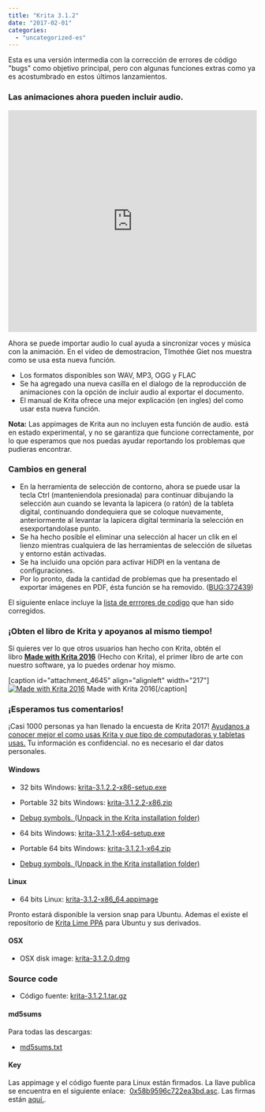 ```yaml
---
title: "Krita 3.1.2"
date: "2017-02-01"
categories: 
  - "uncategorized-es"
---
```


Esta es una versión intermedia con la corrección de errores de código "bugs" como objetivo principal, pero con algunas funciones extras como ya es acostumbrado en estos últimos lanzamientos.

### Las animaciones ahora pueden incluir audio.

<iframe src="https://www.youtube.com/embed/s08oHOjxo84" width="100%" height="450" frameborder="0" allowfullscreen="allowfullscreen"></iframe>

Ahora se puede importar audio lo cual ayuda a sincronizar voces y música con la animación. En el video de demostracion, TImothée Giet nos muestra como se usa esta nueva función.

- Los formatos disponibles son WAV, MP3, OGG y FLAC
- Se ha agregado una nueva casilla en el dialogo de la reproducción de animaciones con la opción de incluir audio al exportar el documento.
- El manual de Krita ofrece una mejor explicación (en ingles) del como usar esta nueva función.

**Nota:** Las appimages de Krita aun no incluyen esta función de audio. está en estado experimental, y no se garantiza que funcione correctamente, por lo que esperamos que nos puedas ayudar reportando los problemas que pudieras encontrar.

### Cambios en general

- En la herramienta de selección de contorno, ahora se puede usar la tecla Ctrl (manteniendola presionada) para continuar dibujando la selección aun cuando se levanta la lapicera (o ratón) de la tableta digital, continuando dondequiera que se coloque nuevamente, anteriormente al levantar la lapicera digital terminaría la selección en esexportandolase punto.
- Se ha hecho posible el eliminar una selección al hacer un clik en el lienzo mientras cualquiera de las herramientas de selección de siluetas y entorno están activadas.
- Se ha incluido una opción para activar HiDPI en la ventana de configuraciones.
- Por lo pronto, dada la cantidad de problemas que ha presentado el exportar imágenes en PDF, ésta función se ha removido. ([BUG:372439](https://bugs.kde.org/show_bug.cgi?id=372439))

El siguiente enlace incluye la [lista de errrores de codigo](https://krita.org/es/krita-3-1-2/) que han sido corregidos.

### ¡Obten el libro de Krita y apoyanos al mismo tiempo!

Si quieres ver lo que otros usuarios han hecho con Krita, obtén el libro [**Made with Krita 2016**](https://krita.org/en/item/made-with-krita-2016-the-krita-artbook/) (Hecho con Krita), el primer libro de arte con nuestro software, ya lo puedes ordenar hoy mismo.

\[caption id="attachment\_4645" align="alignleft" width="217"\][![Made with Krita 2016](/images/posts/2017/cover_small-217x300.png)](https://krita.org/wp-content/uploads/2016/12/cover_small.png) Made with Krita 2016\[/caption\]

### ¡Esperamos tus comentarios!

¡Casi 1000 personas ya han llenado la encuesta de Krita 2017! [Ayudanos a conocer mejor el como usas Krita y que tipo de computadoras y tabletas usas.](https://goo.gl/forms/cEeNopmGcMR4y3xD2) Tu información es confidencial. no es necesario el dar datos personales.

#### Windows

- 32 bits Windows: [krita-3.1.2.2-x86-setup.exe](http://download.kde.org/stable/krita/3.1.2/krita-3.1.2.2-x86-setup.exe)
- Portable 32 bits Windows: [krita-3.1.2.2-x86.zip](http://download.kde.org/stable/krita/3.1.2/krita-3.1.2.2-x86.zip)
- [Debug symbols. (Unpack in the Krita installation folder)](http://download.kde.org/stable/krita/3.1.2/krita-3.1.2.2-x86-dbg.zip)

- 64 bits Windows: [krita-3.1.2.1-x64-setup.exe](http://download.kde.org/stable/krita/3.1.2/krita-3.1.2.1-x64-setup.exe)
- Portable 64 bits Windows: [krita-3.1.2.1-x64.zip](http://download.kde.org/stable/krita/3.1.2/krita-3.1.2.1-x64.zip)
- [Debug symbols. (Unpack in the Krita installation folder)](http://download.kde.org/stable/krita/3.1.2/krita-3.1.2.1-x64-dbg.zip)

#### Linux

- 64 bits Linux: [krita-3.1.2-x86\_64.appimage](http://download.kde.org/stable/krita/3.1.2/krita-3.1.2-x86_64.appimage)

Pronto estará disponible la version snap para Ubuntu. Ademas el existe el repositorio de [Krita Lime PPA](https://launchpad.net/~kritalime/+archive/ubuntu/ppa) para Ubuntu y sus derivados.

#### OSX

- OSX disk image: [krita-3.1.2.0.dmg](http://download.kde.org/stable/krita/3.1.2/krita-3.1.2.0.dmg)

### Source code

- Código fuente: [krita-3.1.2.1.tar.gz](http://download.kde.org/stable/krita/3.1.2/krita-3.1.2.1.tar.gz)

#### md5sums

Para todas las descargas:

- [md5sums.txt](http://download.kde.org/stable/krita/3.1.2/md5sums.txt)

#### Key

Las appimage y el código fuente para Linux están firmados. La llave publica se encuentra en el siguiente enlace:  [0x58b9596c722ea3bd.asc](https://share.kde.org/index.php/s/fJ99V5mZvuyD0z8). Las firmas están [aquí.](http://download.kde.org/stable/krita/3.1.2).
